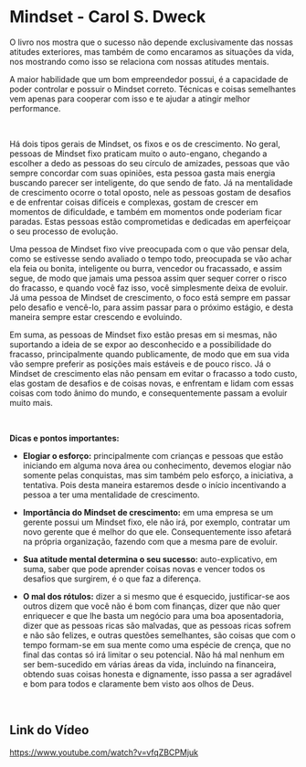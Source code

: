 
# Mindset - Carol S. Dweck

O livro nos mostra que o sucesso não depende exclusivamente das nossas atitudes exteriores, mas também de como encaramos as situações da vida, nos mostrando como isso se relaciona com nossas atitudes mentais.

A maior habilidade que um bom empreendedor possui, é a capacidade de poder controlar e possuir o Mindset correto. Técnicas e coisas semelhantes vem apenas para cooperar com isso e te ajudar a atingir melhor performance.

<br>

Há dois tipos gerais de Mindset, os fixos e os de crescimento. No geral, pessoas de Mindset fixo praticam muito o auto-engano, chegando a escolher a dedo as pessoas do seu círculo de amizades, pessoas que vão sempre concordar com suas opiniões, esta pessoa gasta mais energia buscando parecer ser inteligente, do que sendo de fato. Já na mentalidade de crescimento ocorre o total oposto, nele as pessoas gostam de desafios e de enfrentar coisas difíceis e complexas, gostam de crescer em momentos de dificuldade, e também em momentos onde poderiam ficar paradas. Estas pessoas estão comprometidas e dedicadas em aperfeiçoar o seu processo de evolução.

Uma pessoa de Mindset fixo vive preocupada com o que vão pensar dela, como se estivesse sendo avaliado o tempo todo, preocupada se vão achar ela feia ou bonita, inteligente ou burra, vencedor ou fracassado, e assim segue, de modo que jamais uma pessoa assim quer sequer correr o risco do fracasso, e quando você faz isso, você simplesmente deixa de evoluir. Já uma pessoa de Mindset de crescimento, o foco está sempre em passar pelo desafio e vencê-lo, para assim passar para o próximo estágio, e desta maneira sempre estar crescendo e evoluindo.

Em suma, as pessoas de Mindset fixo estão presas em si mesmas, não suportando a ideia de se expor ao desconhecido e a possibilidade do fracasso, principalmente quando publicamente, de modo que em sua vida vão sempre preferir as posições mais estáveis e de pouco risco. Já o Mindset de crescimento elas não pensam em evitar o fracasso a todo custo, elas gostam de desafios e de coisas novas, e enfrentam e lidam com essas coisas com todo ânimo do mundo, e consequentemente passam a evoluir muito mais.

<br>

<b>Dicas e pontos importantes:</b>

- <b>Elogiar o esforço:</b> principalmente com crianças e pessoas que estão iniciando em alguma nova área ou conhecimento, devemos elogiar não somente pelas conquistas, mas sim também pelo esforço, a iniciativa, a tentativa. Pois desta maneira estaremos desde o início incentivando a pessoa a ter uma mentalidade de crescimento. 

- <b>Importância do Mindset de crescimento:</b> em uma empresa se um gerente possui um Mindset fixo, ele não irá, por exemplo, contratar um novo gerente que é melhor do que ele. Consequentemente isso afetará na própria organização, fazendo com que a mesma pare de evoluir.

- <b>Sua atitude mental determina o seu sucesso:</b> auto-explicativo, em suma, saber que pode aprender coisas novas e vencer todos os desafios que surgirem, é o que faz a diferença.

- <b>O mal dos rótulos:</b> dizer a si mesmo que é esquecido, justificar-se aos outros dizem que você não é bom com finanças, dizer que não quer enriquecer e que lhe basta um negócio para uma boa aposentadoria, dizer que as pessoas ricas são malvadas, que as pessoas ricas sofrem e não são felizes, e outras questões semelhantes, são coisas que com o tempo formam-se em sua mente como uma espécie de crença, que no final das contas só irá limitar o seu potencial. Não há mal nenhum em ser bem-sucedido em várias áreas da vida, incluindo na financeira, obtendo suas coisas honesta e dignamente, isso passa a ser agradável e bom para todos e claramente bem visto aos olhos de Deus.

<br>

## Link do Vídeo

https://www.youtube.com/watch?v=vfqZBCPMjuk


